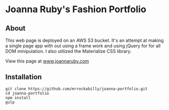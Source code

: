 # Joanna Ruby's Fashion Portfolio

## About

This web page is deployed on an AWS S3 bucket. It's an attempt at making a single page app with out using a frame work and using jQuery for
for all DOM minipulation. I also utilized the Materialize CSS library.

View this page at www.joannaruby.com

## Installation

```
git clone https://github.com/mrrockabilly/joanna-portfolio.git
cd joanna-portfolio
npm install
gulp
```
